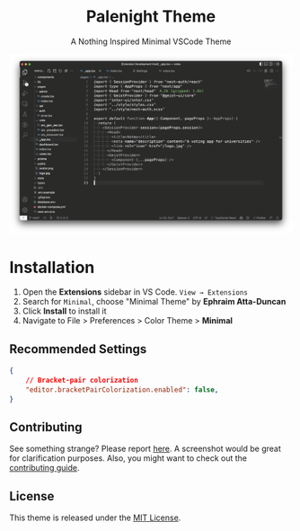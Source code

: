 <div align="center">

# Palenight Theme
A Nothing Inspired Minimal VSCode Theme


![theme preview](./images/preview.png)

</div>

# Installation

1. Open the **Extensions** sidebar in VS Code. `View → Extensions`
1. Search for `Minimal`, choose "Minimal Theme" by **Ephraim Atta-Duncan**
1. Click **Install** to install it
1. Navigate to File > Preferences > Color Theme > **Minimal**

## Recommended Settings

```json
{
    // Bracket-pair colorization
    "editor.bracketPairColorization.enabled": false,
}
```

## Contributing

See something strange? Please report [here](https://github.com/dephraiim/vscode-minimal/issues). A screenshot would be great for clarification purposes. Also, you might want to check out the [contributing guide](https://github.com/dephraiim/vscode-minimal/blob/master/contributing.md).

## License

This theme is released under the [MIT License](./LICENSE).

<!--
✨ Designed by **[Ephraim Atta-Duncan](https://astrosaurus.me?utm_source=minimal)** in **[Takoradi, Ghana](https://www.google.com/maps/place/Takoradi)**. Find me on **[Twitter](https://twitter.com/dephraiim)** ✨ -->